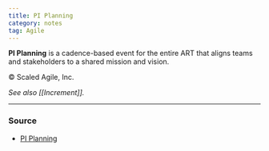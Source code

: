 ```yaml
---
title: PI Planning
category: notes
tag: Agile
---
```


**PI Planning** is a cadence-based event for the entire ART that aligns teams and stakeholders to a shared mission and vision.

© Scaled Agile, Inc.

*See also [[Increment]].*

--- 
### Source
- [PI Planning](https://scaledagileframework.com/pi-planning/)